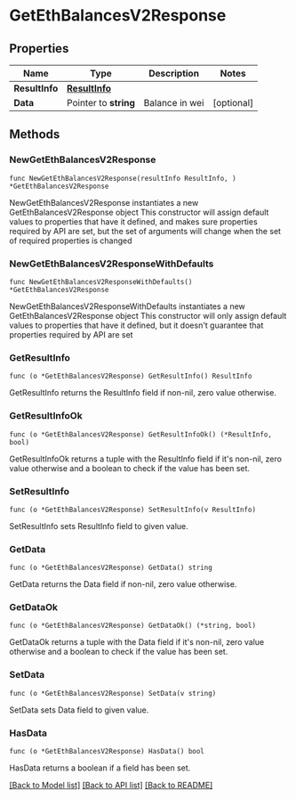 # GetEthBalancesV2Response

## Properties

Name | Type | Description | Notes
------------ | ------------- | ------------- | -------------
**ResultInfo** | [**ResultInfo**](ResultInfo.md) |  | 
**Data** | Pointer to **string** | Balance in wei | [optional] 

## Methods

### NewGetEthBalancesV2Response

`func NewGetEthBalancesV2Response(resultInfo ResultInfo, ) *GetEthBalancesV2Response`

NewGetEthBalancesV2Response instantiates a new GetEthBalancesV2Response object
This constructor will assign default values to properties that have it defined,
and makes sure properties required by API are set, but the set of arguments
will change when the set of required properties is changed

### NewGetEthBalancesV2ResponseWithDefaults

`func NewGetEthBalancesV2ResponseWithDefaults() *GetEthBalancesV2Response`

NewGetEthBalancesV2ResponseWithDefaults instantiates a new GetEthBalancesV2Response object
This constructor will only assign default values to properties that have it defined,
but it doesn't guarantee that properties required by API are set

### GetResultInfo

`func (o *GetEthBalancesV2Response) GetResultInfo() ResultInfo`

GetResultInfo returns the ResultInfo field if non-nil, zero value otherwise.

### GetResultInfoOk

`func (o *GetEthBalancesV2Response) GetResultInfoOk() (*ResultInfo, bool)`

GetResultInfoOk returns a tuple with the ResultInfo field if it's non-nil, zero value otherwise
and a boolean to check if the value has been set.

### SetResultInfo

`func (o *GetEthBalancesV2Response) SetResultInfo(v ResultInfo)`

SetResultInfo sets ResultInfo field to given value.


### GetData

`func (o *GetEthBalancesV2Response) GetData() string`

GetData returns the Data field if non-nil, zero value otherwise.

### GetDataOk

`func (o *GetEthBalancesV2Response) GetDataOk() (*string, bool)`

GetDataOk returns a tuple with the Data field if it's non-nil, zero value otherwise
and a boolean to check if the value has been set.

### SetData

`func (o *GetEthBalancesV2Response) SetData(v string)`

SetData sets Data field to given value.

### HasData

`func (o *GetEthBalancesV2Response) HasData() bool`

HasData returns a boolean if a field has been set.


[[Back to Model list]](../README.md#documentation-for-models) [[Back to API list]](../README.md#documentation-for-api-endpoints) [[Back to README]](../README.md)


